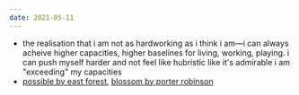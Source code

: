 ```yaml
---
date: 2021-05-11
---
```


- the realisation that i am not as hardworking as i think i am—i can always acheive higher capacities, higher baselines for living, working, playing. i can push myself harder and not feel like hubristic like it's admirable i am "exceeding" my capacities
- [possible by east forest](https://www.youtube.com/watch?v=4QC80UQI1L4), [blossom by porter robinson](https://www.youtube.com/watch?v=CGsmf_g9kho)
